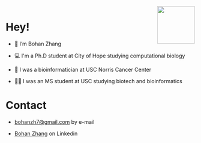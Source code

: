 <img align='right' src="https://media.giphy.com/media/xKRa4f8OO5jiw/giphy.gif" width="100">

# Hey!

-  👋 I’m Bohan Zhang

-  💻 I'm a Ph.D student at City of Hope studying computational biology

-  🏥 I was a bioinformatician at USC Norris Cancer Center

-  👨‍🎓 I was an MS student at USC studying biotech and bioinformatics

# Contact

- bohanzh7@gmail.com by e-mail

- [Bohan Zhang](https://www.linkedin.com/in/bohan-zhang-a99137217/) on Linkedin 
